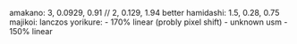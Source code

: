 amakano: 3, 0.0929, 0.91 // 2, 0.129, 1.94 better
hamidashi: 1.5, 0.28, 0.75
majikoi: lanczos
yorikure:
    - 170% linear (probly pixel shift)
    - unknown usm
    - 150% linear